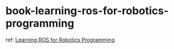 # book-learning-ros-for-robotics-programming

ref: [Learning ROS for Robotics Programming](http://vladestivill-castro.net/teaching/robotics.d/READINGS/Learning%20ROS%20for%20Robotics%20Programming%20[eBook].pdf)

